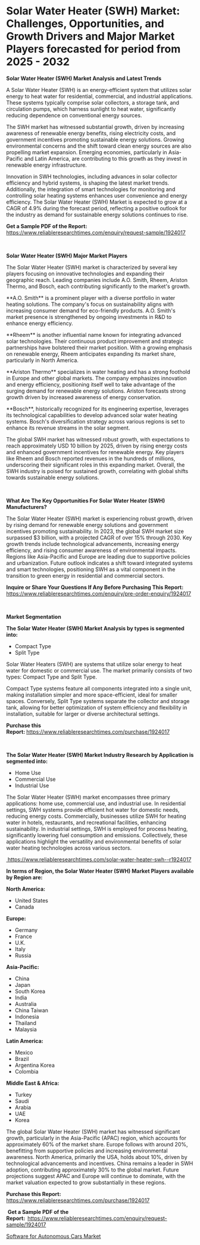 <p><h1>Solar Water Heater (SWH) Market: Challenges, Opportunities, and Growth Drivers and Major Market Players forecasted for period from 2025 - 2032</h1></p><p><strong>Solar Water Heater (SWH) Market Analysis and Latest Trends</strong></p>
<p><p>A Solar Water Heater (SWH) is an energy-efficient system that utilizes solar energy to heat water for residential, commercial, and industrial applications. These systems typically comprise solar collectors, a storage tank, and circulation pumps, which harness sunlight to heat water, significantly reducing dependence on conventional energy sources.</p><p>The SWH market has witnessed substantial growth, driven by increasing awareness of renewable energy benefits, rising electricity costs, and government incentives promoting sustainable energy solutions. Growing environmental concerns and the shift toward clean energy sources are also propelling market expansion. Emerging economies, particularly in Asia-Pacific and Latin America, are contributing to this growth as they invest in renewable energy infrastructure.</p><p>Innovation in SWH technologies, including advances in solar collector efficiency and hybrid systems, is shaping the latest market trends. Additionally, the integration of smart technologies for monitoring and controlling solar heating systems enhances user convenience and energy efficiency. The Solar Water Heater (SWH) Market is expected to grow at a CAGR of 4.9% during the forecast period, reflecting a positive outlook for the industry as demand for sustainable energy solutions continues to rise.</p></p>
<p><strong>Get a Sample PDF of the Report:&nbsp;</strong> <a href="https://www.reliableresearchtimes.com/enquiry/request-sample/1924017?utm_campaign=2179&utm_medium=2&utm_source=Github&utm_content=ia&utm_term=28032025&utm_id=solar-water-heater-swh">https://www.reliableresearchtimes.com/enquiry/request-sample/1924017</a></p>
<p>&nbsp;</p>
<p><strong>Solar Water Heater (SWH) Major Market Players</strong></p>
<p><p>The Solar Water Heater (SWH) market is characterized by several key players focusing on innovative technologies and expanding their geographic reach. Leading companies include A.O. Smith, Rheem, Ariston Thermo, and Bosch, each contributing significantly to the market's growth.</p><p>**A.O. Smith** is a prominent player with a diverse portfolio in water heating solutions. The company's focus on sustainability aligns with increasing consumer demand for eco-friendly products. A.O. Smith's market presence is strengthened by ongoing investments in R&D to enhance energy efficiency.</p><p>**Rheem** is another influential name known for integrating advanced solar technologies. Their continuous product improvement and strategic partnerships have bolstered their market position. With a growing emphasis on renewable energy, Rheem anticipates expanding its market share, particularly in North America.</p><p>**Ariston Thermo** specializes in water heating and has a strong foothold in Europe and other global markets. The company emphasizes innovation and energy efficiency, positioning itself well to take advantage of the surging demand for renewable energy solutions. Ariston forecasts strong growth driven by increased awareness of energy conservation.</p><p>**Bosch**, historically recognized for its engineering expertise, leverages its technological capabilities to develop advanced solar water heating systems. Bosch's diversification strategy across various regions is set to enhance its revenue streams in the solar segment.</p><p>The global SWH market has witnessed robust growth, with expectations to reach approximately USD 10 billion by 2025, driven by rising energy costs and enhanced government incentives for renewable energy. Key players like Rheem and Bosch reported revenues in the hundreds of millions, underscoring their significant roles in this expanding market. Overall, the SWH industry is poised for sustained growth, correlating with global shifts towards sustainable energy solutions.</p></p>
<p>&nbsp;</p>
<p><strong>What Are The Key Opportunities For Solar Water Heater (SWH) Manufacturers?</strong></p>
<p><p>The Solar Water Heater (SWH) market is experiencing robust growth, driven by rising demand for renewable energy solutions and government incentives promoting sustainability. In 2023, the global SWH market size surpassed $3 billion, with a projected CAGR of over 15% through 2030. Key growth trends include technological advancements, increasing energy efficiency, and rising consumer awareness of environmental impacts. Regions like Asia-Pacific and Europe are leading due to supportive policies and urbanization. Future outlook indicates a shift toward integrated systems and smart technologies, positioning SWH as a vital component in the transition to green energy in residential and commercial sectors.</p></p>
<p><strong>Inquire or Share Your Questions If Any Before Purchasing This Report:</strong> <a href="https://www.reliableresearchtimes.com/enquiry/pre-order-enquiry/1924017?utm_campaign=2179&utm_medium=2&utm_source=Github&utm_content=ia&utm_term=28032025&utm_id=solar-water-heater-swh">https://www.reliableresearchtimes.com/enquiry/pre-order-enquiry/1924017</a></p>
<p>&nbsp;</p>
<p><strong>Market Segmentation</strong></p>
<p><strong>The Solar Water Heater (SWH) Market Analysis by types is segmented into:</strong></p>
<p><ul><li>Compact Type</li><li>Split Type</li></ul></p>
<p><p>Solar Water Heaters (SWH) are systems that utilize solar energy to heat water for domestic or commercial use. The market primarily consists of two types: Compact Type and Split Type. </p><p>Compact Type systems feature all components integrated into a single unit, making installation simpler and more space-efficient, ideal for smaller spaces. Conversely, Split Type systems separate the collector and storage tank, allowing for better optimization of system efficiency and flexibility in installation, suitable for larger or diverse architectural settings.</p></p>
<p><strong>Purchase this Report:&nbsp;</strong><a href="https://www.reliableresearchtimes.com/purchase/1924017?utm_campaign=2179&utm_medium=2&utm_source=Github&utm_content=ia&utm_term=28032025&utm_id=solar-water-heater-swh">https://www.reliableresearchtimes.com/purchase/1924017</a></p>
<p>&nbsp;</p>
<p><strong>The Solar Water Heater (SWH) Market Industry Research by Application is segmented into:</strong></p>
<p><ul><li>Home Use</li><li>Commercial Use</li><li>Industrial Use</li></ul></p>
<p><p>The Solar Water Heater (SWH) market encompasses three primary applications: home use, commercial use, and industrial use. In residential settings, SWH systems provide efficient hot water for domestic needs, reducing energy costs. Commercially, businesses utilize SWH for heating water in hotels, restaurants, and recreational facilities, enhancing sustainability. In industrial settings, SWH is employed for process heating, significantly lowering fuel consumption and emissions. Collectively, these applications highlight the versatility and environmental benefits of solar water heating technologies across various sectors.</p></p>
<p><a href="https://www.reliableresearchtimes.com/solar-water-heater-swh--r1924017?utm_campaign=2179&utm_medium=2&utm_source=Github&utm_content=ia&utm_term=28032025&utm_id=solar-water-heater-swh">&nbsp;https://www.reliableresearchtimes.com/solar-water-heater-swh--r1924017</a></p>
<p><strong>In terms of Region, the Solar Water Heater (SWH) Market Players available by Region are:</strong></p>
<p>
    <p> <strong> North America: </strong>
        <ul>
            <li>United States</li>
            <li>Canada</li>
        </ul>
        </p> 
    <p> <strong> Europe: </strong>
        <ul>
            <li>Germany</li>
            <li>France</li>
            <li>U.K.</li>
            <li>Italy</li>
            <li>Russia</li>
        </ul>
        </p> 
    <p> <strong> Asia-Pacific: </strong>
        <ul>
            <li>China</li>
            <li>Japan</li>
            <li>South Korea</li>
            <li>India</li>
            <li>Australia</li>
            <li>China Taiwan</li>
            <li>Indonesia</li>
            <li>Thailand</li>
            <li>Malaysia</li>
        </ul>
        </p> 
    <p> <strong> Latin America: </strong>
        <ul>
            <li>Mexico</li>
            <li>Brazil</li>
            <li>Argentina Korea</li>
            <li>Colombia</li>
        </ul>
        </p> 
    <p> <strong> Middle East & Africa: </strong>
        <ul>
            <li>Turkey</li>
            <li>Saudi</li>
            <li>Arabia</li>
            <li>UAE</li>
            <li>Korea</li>
        </ul>
    </p>
    </p>
<p><p>The global Solar Water Heater (SWH) market has witnessed significant growth, particularly in the Asia-Pacific (APAC) region, which accounts for approximately 60% of the market share. Europe follows with around 20%, benefitting from supportive policies and increasing environmental awareness. North America, primarily the USA, holds about 10%, driven by technological advancements and incentives. China remains a leader in SWH adoption, contributing approximately 30% to the global market. Future projections suggest APAC and Europe will continue to dominate, with the market valuation expected to grow substantially in these regions.</p></p>
<p><strong>Purchase this Report: </strong><a href="https://www.reliableresearchtimes.com/purchase/1924017?utm_campaign=2179&utm_medium=2&utm_source=Github&utm_content=ia&utm_term=28032025&utm_id=solar-water-heater-swh">https://www.reliableresearchtimes.com/purchase/1924017</a></p>
<p>&nbsp;<strong>Get a Sample PDF of the Report:&nbsp;&nbsp;</strong><a href="https://www.reliableresearchtimes.com/enquiry/request-sample/1924017?utm_campaign=2179&utm_medium=2&utm_source=Github&utm_content=ia&utm_term=28032025&utm_id=solar-water-heater-swh">https://www.reliableresearchtimes.com/enquiry/request-sample/1924017</a></p>
<p><strong></strong></p>
<p><p><a href="https://github.com/JakirUddin651/Market-Research-Report-List-2/blob/main/software-for-autonomous-cars-market.md?utm_campaign=2179&utm_medium=2&utm_source=Github&utm_content=ia&utm_term=28032025&utm_id=solar-water-heater-swh">Software for Autonomous Cars Market</a></p></p>
